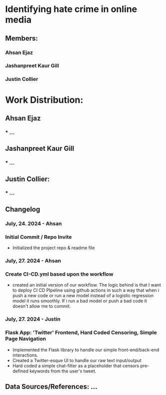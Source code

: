 # Identifying hate crime in online media 
## Members:
### Ahsan Ejaz
### Jashanpreet Kaur Gill
### Justin Collier


# Work Distribution:

## Ahsan Ejaz
### * ...

## Jashanpreet Kaur Gill
### * ...

## Justin Collier:
### * ...

 
## Changelog
### July, 24. 2024 - Ahsan
### Initial Commit / Repo Invite
+ Initialized the project repo & readme file

### July, 27. 2024 - Ahsan
### Create CI-CD.yml based upon the workflow
+ created an initial version of our workflow. The logic behind is that I want to deploy CI CD PIpeline using github actions in such a way that when i push a new code or run a new model instead of a logistic regression model it runs smoothly. If i run a bad model or push a bad code it doesn't allow me to commit.

### July, 27. 2024 - Justin
### Flask App: 'Twitter' Frontend, Hard Coded Censoring, Simple Page Navigation
+ Implemented the Flask library to handle our simple front-end/back-end interactions.
+ Created a Twitter-esque UI to handle our raw text input/output
+ Hard coded a simple chat-filter as a placeholder that censors pre-defined keywords from the user's tweet.


## Data Sources/References: ... 
